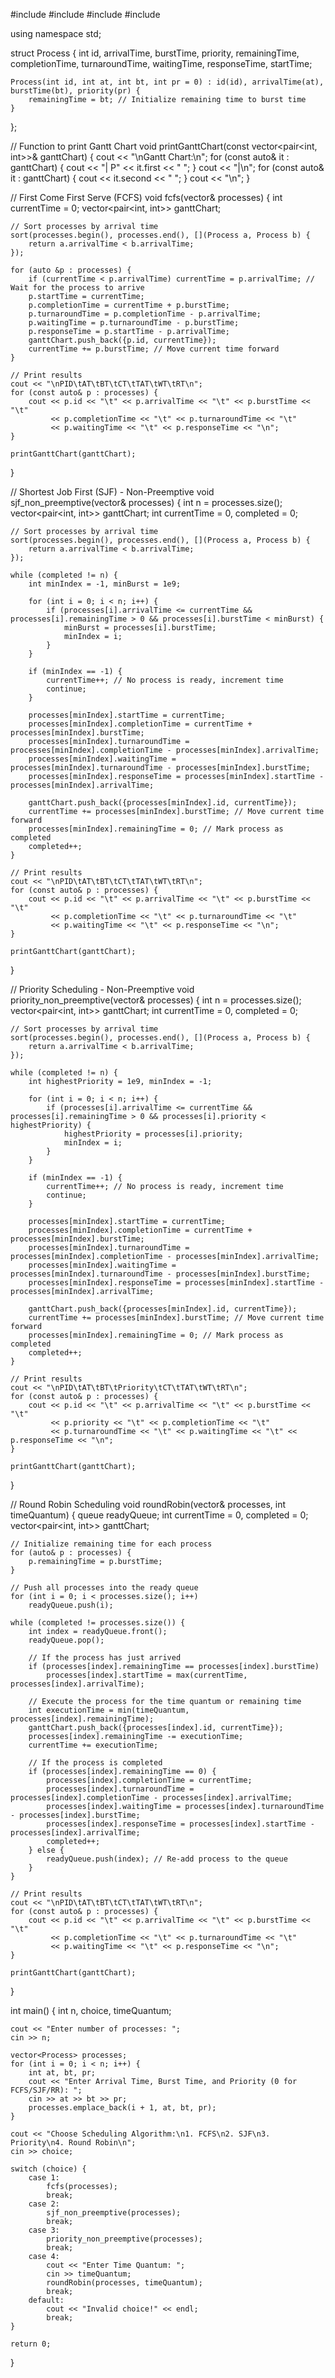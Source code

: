 #include <iostream>
#include <vector>
#include <algorithm>
#include <queue>

using namespace std;

struct Process {
    int id, arrivalTime, burstTime, priority, remainingTime, completionTime, turnaroundTime, waitingTime, responseTime, startTime;

    Process(int id, int at, int bt, int pr = 0) : id(id), arrivalTime(at), burstTime(bt), priority(pr) {
        remainingTime = bt; // Initialize remaining time to burst time
    }
};

// Function to print Gantt Chart
void printGanttChart(const vector<pair<int, int>>& ganttChart) {
    cout << "\nGantt Chart:\n";
    for (const auto& it : ganttChart) {
        cout << "| P" << it.first << " ";
    }
    cout << "|\n";
    for (const auto& it : ganttChart) {
        cout << it.second << "    ";
    }
    cout << "\n";
}

// First Come First Serve (FCFS)
void fcfs(vector<Process>& processes) {
    int currentTime = 0;
    vector<pair<int, int>> ganttChart;

    // Sort processes by arrival time
    sort(processes.begin(), processes.end(), [](Process a, Process b) {
        return a.arrivalTime < b.arrivalTime;
    });

    for (auto &p : processes) {
        if (currentTime < p.arrivalTime) currentTime = p.arrivalTime; // Wait for the process to arrive
        p.startTime = currentTime;
        p.completionTime = currentTime + p.burstTime;
        p.turnaroundTime = p.completionTime - p.arrivalTime;
        p.waitingTime = p.turnaroundTime - p.burstTime;
        p.responseTime = p.startTime - p.arrivalTime;
        ganttChart.push_back({p.id, currentTime});
        currentTime += p.burstTime; // Move current time forward
    }

    // Print results
    cout << "\nPID\tAT\tBT\tCT\tTAT\tWT\tRT\n";
    for (const auto& p : processes) {
        cout << p.id << "\t" << p.arrivalTime << "\t" << p.burstTime << "\t"
             << p.completionTime << "\t" << p.turnaroundTime << "\t"
             << p.waitingTime << "\t" << p.responseTime << "\n";
    }

    printGanttChart(ganttChart);
}

// Shortest Job First (SJF) - Non-Preemptive
void sjf_non_preemptive(vector<Process>& processes) {
    int n = processes.size();
    vector<pair<int, int>> ganttChart;
    int currentTime = 0, completed = 0;

    // Sort processes by arrival time
    sort(processes.begin(), processes.end(), [](Process a, Process b) {
        return a.arrivalTime < b.arrivalTime;
    });

    while (completed != n) {
        int minIndex = -1, minBurst = 1e9;

        for (int i = 0; i < n; i++) {
            if (processes[i].arrivalTime <= currentTime && processes[i].remainingTime > 0 && processes[i].burstTime < minBurst) {
                minBurst = processes[i].burstTime;
                minIndex = i;
            }
        }

        if (minIndex == -1) {
            currentTime++; // No process is ready, increment time
            continue;
        }

        processes[minIndex].startTime = currentTime;
        processes[minIndex].completionTime = currentTime + processes[minIndex].burstTime;
        processes[minIndex].turnaroundTime = processes[minIndex].completionTime - processes[minIndex].arrivalTime;
        processes[minIndex].waitingTime = processes[minIndex].turnaroundTime - processes[minIndex].burstTime;
        processes[minIndex].responseTime = processes[minIndex].startTime - processes[minIndex].arrivalTime;

        ganttChart.push_back({processes[minIndex].id, currentTime});
        currentTime += processes[minIndex].burstTime; // Move current time forward
        processes[minIndex].remainingTime = 0; // Mark process as completed
        completed++;
    }

    // Print results
    cout << "\nPID\tAT\tBT\tCT\tTAT\tWT\tRT\n";
    for (const auto& p : processes) {
        cout << p.id << "\t" << p.arrivalTime << "\t" << p.burstTime << "\t"
             << p.completionTime << "\t" << p.turnaroundTime << "\t"
             << p.waitingTime << "\t" << p.responseTime << "\n";
    }

    printGanttChart(ganttChart);
}

// Priority Scheduling - Non-Preemptive
void priority_non_preemptive(vector<Process>& processes) {
    int n = processes.size();
    vector<pair<int, int>> ganttChart;
    int currentTime = 0, completed = 0;

    // Sort processes by arrival time
    sort(processes.begin(), processes.end(), [](Process a, Process b) {
        return a.arrivalTime < b.arrivalTime;
    });

    while (completed != n) {
        int highestPriority = 1e9, minIndex = -1;

        for (int i = 0; i < n; i++) {
            if (processes[i].arrivalTime <= currentTime && processes[i].remainingTime > 0 && processes[i].priority < highestPriority) {
                highestPriority = processes[i].priority;
                minIndex = i;
            }
        }

        if (minIndex == -1) {
            currentTime++; // No process is ready, increment time
            continue;
        }

        processes[minIndex].startTime = currentTime;
        processes[minIndex].completionTime = currentTime + processes[minIndex].burstTime;
        processes[minIndex].turnaroundTime = processes[minIndex].completionTime - processes[minIndex].arrivalTime;
        processes[minIndex].waitingTime = processes[minIndex].turnaroundTime - processes[minIndex].burstTime;
        processes[minIndex].responseTime = processes[minIndex].startTime - processes[minIndex].arrivalTime;

        ganttChart.push_back({processes[minIndex].id, currentTime});
        currentTime += processes[minIndex].burstTime; // Move current time forward
        processes[minIndex].remainingTime = 0; // Mark process as completed
        completed++;
    }

    // Print results
    cout << "\nPID\tAT\tBT\tPriority\tCT\tTAT\tWT\tRT\n";
    for (const auto& p : processes) {
        cout << p.id << "\t" << p.arrivalTime << "\t" << p.burstTime << "\t"
             << p.priority << "\t" << p.completionTime << "\t"
             << p.turnaroundTime << "\t" << p.waitingTime << "\t" << p.responseTime << "\n";
    }

    printGanttChart(ganttChart);
}

// Round Robin Scheduling
void roundRobin(vector<Process>& processes, int timeQuantum) {
    queue<int> readyQueue;
    int currentTime = 0, completed = 0;
    vector<pair<int, int>> ganttChart;

    // Initialize remaining time for each process
    for (auto& p : processes) {
        p.remainingTime = p.burstTime;
    }

    // Push all processes into the ready queue
    for (int i = 0; i < processes.size(); i++)
        readyQueue.push(i);

    while (completed != processes.size()) {
        int index = readyQueue.front();
        readyQueue.pop();

        // If the process has just arrived
        if (processes[index].remainingTime == processes[index].burstTime)
            processes[index].startTime = max(currentTime, processes[index].arrivalTime);

        // Execute the process for the time quantum or remaining time
        int executionTime = min(timeQuantum, processes[index].remainingTime);
        ganttChart.push_back({processes[index].id, currentTime});
        processes[index].remainingTime -= executionTime;
        currentTime += executionTime;

        // If the process is completed
        if (processes[index].remainingTime == 0) {
            processes[index].completionTime = currentTime;
            processes[index].turnaroundTime = processes[index].completionTime - processes[index].arrivalTime;
            processes[index].waitingTime = processes[index].turnaroundTime - processes[index].burstTime;
            processes[index].responseTime = processes[index].startTime - processes[index].arrivalTime;
            completed++;
        } else {
            readyQueue.push(index); // Re-add process to the queue
        }
    }

    // Print results
    cout << "\nPID\tAT\tBT\tCT\tTAT\tWT\tRT\n";
    for (const auto& p : processes) {
        cout << p.id << "\t" << p.arrivalTime << "\t" << p.burstTime << "\t"
             << p.completionTime << "\t" << p.turnaroundTime << "\t"
             << p.waitingTime << "\t" << p.responseTime << "\n";
    }

    printGanttChart(ganttChart);
}

int main() {
    int n, choice, timeQuantum;

    cout << "Enter number of processes: ";
    cin >> n;

    vector<Process> processes;
    for (int i = 0; i < n; i++) {
        int at, bt, pr;
        cout << "Enter Arrival Time, Burst Time, and Priority (0 for FCFS/SJF/RR): ";
        cin >> at >> bt >> pr;
        processes.emplace_back(i + 1, at, bt, pr);
    }

    cout << "Choose Scheduling Algorithm:\n1. FCFS\n2. SJF\n3. Priority\n4. Round Robin\n";
    cin >> choice;

    switch (choice) {
        case 1:
            fcfs(processes);
            break;
        case 2:
            sjf_non_preemptive(processes);
            break;
        case 3:
            priority_non_preemptive(processes);
            break;
        case 4:
            cout << "Enter Time Quantum: ";
            cin >> timeQuantum;
            roundRobin(processes, timeQuantum);
            break;
        default:
            cout << "Invalid choice!" << endl;
            break;
    }

    return 0;
}

